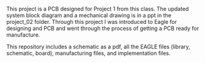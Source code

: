 This project is a PCB designed for Project 1 from this class. The updated system block diagram and a mechanical drawing is in a ppt in the project_02 folder. Through this project I was introduced to Eagle for designing and PCB and went through the process of getting a PCB ready for manufacture. 

This repository includes a schematic as a pdf, all the EAGLE files (library, schematic, board), manufacturing files, and implementation files. 
